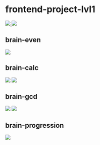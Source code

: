 # frontend-project-lvl1

<a href="https://codeclimate.com/github/codeclimate/codeclimate/maintainability">
<img src="https://api.codeclimate.com/v1/badges/a99a88d28ad37a79dbf6/maintainability" />
</a>
<a href="https://github.com/olgabelykh/frontend-project-lvl1/actions">
<img src="https://github.com/olgabelykh/frontend-project-lvl1/workflows/Node.js%20CI/badge.svg" />
</a>

## brain-even

<a href="https://asciinema.org/a/1nwq3SFgR4Xqm08u7AXUDsqjR" target="_blank"><img src="https://asciinema.org/a/1nwq3SFgR4Xqm08u7AXUDsqjR.svg" /></a>

## brain-calc

<a href="https://asciinema.org/a/j5qPHGbg5C46LMVkJvPgDsvgL" target="_blank"><img src="https://asciinema.org/a/j5qPHGbg5C46LMVkJvPgDsvgL.svg" /></a>
<a href="https://asciinema.org/a/344399" target="_blank"><img src="https://asciinema.org/a/344399.svg" /></a>

## brain-gcd

<a href="https://asciinema.org/a/344481" target="_blank"><img src="https://asciinema.org/a/344481.svg" /></a>
<a href="https://asciinema.org/a/344483" target="_blank"><img src="https://asciinema.org/a/344483.svg" /></a>

## brain-progression

<a href="https://asciinema.org/a/344507" target="_blank"><img src="https://asciinema.org/a/344507.svg" /></a>
